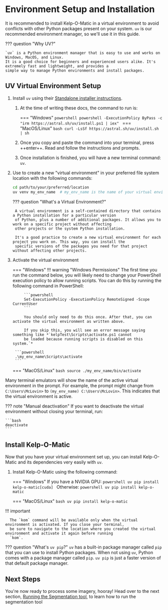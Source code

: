 # Environment Setup and Installation

It is recommended to install Kelp-O-Matic in a virtual environment to avoid conflicts
with other Python packages present on your system. `uv` is our recommended environment manager, so we'll use it in this
guide.

??? question "Why UV?"

    `uv` is a Python environment manager that is easy to use and works on Windows, MacOS, and Linux.
    It is a good choice for beginners and experienced users alike. It's extremely fast and lightweight, and provides a
    simple way to manage Python environments and install packages.

## UV Virtual Environment Setup

1. Install `uv` using their [Standalone installer instructions](https://docs.astral.sh/uv/getting-started/installation/).
    1. At the time of writing these docs, the command to run is:

        === "Windows"
            ```powershell
            powershell -ExecutionPolicy ByPass -c "irm https://astral.sh/uv/install.ps1 | iex"
            ```
        === "MacOS/Linux"
            ```bash
            curl -LsSf https://astral.sh/uv/install.sh | sh
            ```

    2. Once you copy and paste the command into your terminal, press ++enter++. Read and follow the instructions
       and prompts.
    3. Once installation is finished, you will have a new terminal command: `uv`.

2. Use to create a new "virtual environment" in your preferred file system location with the following commands:
    ```bash
    cd path/to/your/preferred/location
    uv venv my_env_name  # my_env_name is the name of your virtual environment. You can choose any name you like.
    ```

    ??? question "What's a Virtual Environment?"

        A virtual environment is a self-contained directory that contains a Python installation for a particular version
        of Python, plus a number of additional packages. It allows you to work on a specific project without affecting
        other projects or the system Python installation.

        It's a good practice to create a new virtual environment for each project you work on. This way, you can install the
        specific versions of the packages you need for that project without affecting other projects.


3. Activate the virtual environment

    === "Windows"
        !!! warning "Windows Permissions"
            The first time you run the command below, you will likely need to change your PowerShell execution policy
            to allow running scripts. You can do this by running the following command in PowerShell:

            ```powershell
            Set-ExecutionPolicy -ExecutionPolicy RemoteSigned -Scope CurrentUser
            ```

            You should only need to do this once. After that, you can activate the virtual environment as written above.

            If you skip this, you will see an error message saying something like *`kelpTest\Scripts\activate.ps1 cannot
            be loaded because running scripts is disabled on this system.`*

        ```powershell
        .\my_env_name\Scripts\activate
        ```

    === "MacOS/Linux"
        ```bash
        source ./my_env_name/bin/activate
        ```

Many terminal emulators will show the name of the active virtual environment in the prompt. For example, the prompt might
change from `C:\Users\McLovin>` to `(my_env_name) C:\Users\McLovin>`. This indicates that the virtual environment is
active.

??? note "Manual deactivation"
    If you want to deactivate the virtual environment without closing your terminal, run:

    ```bash
    deactivate
    ```

## Install Kelp-O-Matic

Now that you have your virtual environment set up, you can install Kelp-O-Matic and its dependencies very easily with
`uv`.

1. Install Kelp-O-Matic using the following command:

    === "Windows"
        If you have a NVIDIA GPU:
        ```powershell
        uv pip install kelp-o-matic[cuda]
        ```
        Otherwise:
        ```powershell
        uv pip install kelp-o-matic
        ```

    === "MacOS/Linux"
        ```bash
        uv pip install kelp-o-matic
        ```

!!! important

      The `kom` command will be available only when the virtual environment is activated. If you close your terminal,
      be sure to navigate to the location where you created the virtual environment and activate it again before running
      `kom`.

??? question "What's `uv pip`?"
    `uv` has a built-in package manager called `pip` that you can use to install Python packages. When not using `uv`,
    Python comes with a package manager called `pip`. `uv pip` is just a faster version of that default package manager.

## Next Steps

You're now ready to process some imagery, hooray! Head over to the next section,
[Running the Segmentation tool](./execution.md), to learn how to run the segmentation tool
